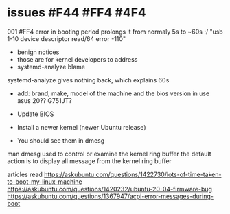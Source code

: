 # issues #F44 #FF4 #4F4

001 #FF4
error in booting period prolongs it from normaly 5s to ~60s :/
"usb 1-10 device descriptor read/64 error -110"

+ benign notices
+ those are for kernel developers to address
+ systemd-analyze blame

systemd-analyze gives nothing back, which explains 60s

+ add: brand, make, model of the machine and the bios version in use
asus 20?? G751JT?

+ Update BIOS
+ Install a newer kernel (newer Ubuntu release)
+ You should see them in dmesg

man dmesg
used to control or examine the kernel ring buffer
the default action is to display all message from the kernel ring buffer

articles read
https://askubuntu.com/questions/1422730/lots-of-time-taken-to-boot-my-linux-machine
https://askubuntu.com/questions/1420232/ubuntu-20-04-firmware-bug
https://askubuntu.com/questions/1367947/acpi-error-messages-during-boot
